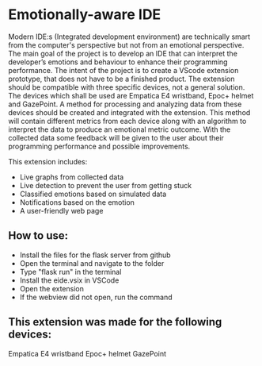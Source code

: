 # Emotionally-aware IDE

Modern IDE:s (Integrated development environment) are technically smart from the computer's perspective but not from an emotional perspective. The main goal of the project is to develop an IDE that can interpret the developer’s emotions and behaviour to enhance their programming performance. The intent of the project is to create a VScode extension prototype, that does not have to be a finished product. The extension should be compatible with three specific devices, not a general solution. The devices which shall be used are Empatica E4 wristband, Epoc+ helmet and GazePoint. A method for processing and analyzing data from these devices should be created and integrated with the extension. This method will contain different metrics from each device along with an algorithm to interpret the data to produce an emotional metric outcome. With the collected data some feedback will be given to the user about their programming performance and possible improvements. 

This extension includes:
- Live graphs from collected data
- Live detection to prevent the user from getting stuck
- Classified emotions based on simulated data
- Notifications based on the emotion
- A user-friendly web page

## How to use:
- Install the files for the flask server from github
- Open the terminal and navigate to the folder
- Type "flask run" in the terminal
- Install the eide.vsix in VSCode
- Open the extension
- If the webview did not open, run the command


## This extension was made for the following devices:
Empatica E4 wristband
Epoc+ helmet
GazePoint


